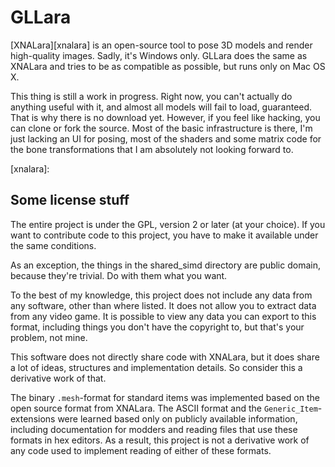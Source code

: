 GLLara
======

[XNALara][xnalara] is an open-source tool to pose 3D models and render high-quality images. Sadly, it's Windows only. GLLara does the same as XNALara and tries to be as compatible as possible, but runs only on Mac OS X.

This thing is still a work in progress. Right now, you can't actually do anything useful with it, and almost all models will fail to load, guaranteed. That is why there is no download yet. However, if you feel like hacking, you can clone or fork the source. Most of the basic infrastructure is there, I'm just lacking an UI for posing, most of the shaders and some matrix code for the bone transformations that I am absolutely not looking forward to.

[xnalara]: 

Some license stuff
------------------

The entire project is under the GPL, version 2 or later (at your choice). If you want to contribute code to this project, you have to make it available under the same conditions.

As an exception, the things in the shared_simd directory are public domain, because they're trivial. Do with them what you want.

To the best of my knowledge, this project does not include any data from any software, other than where listed. It does not allow you to extract data from any video game. It is possible to view any data you can export to this format, including things you don't have the copyright to, but that's your problem, not mine.

This software does not directly share code with XNALara, but it does share a lot of ideas, structures and implementation details. So consider this a derivative work of that.

The binary `.mesh`-format for standard items was implemented based on the open source format from XNALara. The ASCII format and the `Generic_Item`-extensions were learned based only on publicly available information, including documentation for modders and reading files that use these formats in hex editors. As a result, this project is not a derivative work of any code used to implement reading of either of these formats.
